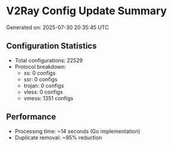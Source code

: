 # V2Ray Config Update Summary
Generated on: 2025-07-30 20:35:45 UTC

## Configuration Statistics
- Total configurations: 22529
- Protocol breakdown:
  - ss: 0 configs
  - ssr: 0 configs
  - trojan: 0 configs
  - vless: 0 configs
  - vmess: 1351 configs

## Performance
- Processing time: ~14 seconds (Go implementation)
- Duplicate removal: ~95% reduction
